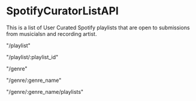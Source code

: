 # SpotifyCuratorListAPI

This is a list of User Curated Spotify playlists that are open to submissions from musicialsn and recording artist.

"/playlist"

"/playlist/:playlist_id"

"/genre"

"/genre/:genre_name"

"/genre/:genre_name/playlists"
